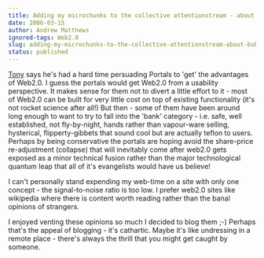 ```yaml
---
title: Adding my microchunks to the collective attentionstream - about bubbles.
date: 2006-03-15
author: Andrew Matthews
ignored-tags: Web2.0
slug: adding-my-microchunks-to-the-collective-attentionstream-about-bubbles-2
status: published
---
```


[Tony](http://olddogsnewtrick.blogspot.com) says he's had a hard time persuading Portals to 'get' the advantages of Web2.0. I guess the portals would get Web2.0 from a usability perspective. It makes sense for them not to divert a little effort to it - most of Web2.0 can be built for very little cost on top of existing functionality (it's not rocket science after all!) But then - some of them have been around long enough to want to try to fall into the 'bank' category - i.e. safe, well established, not fly-by-night, hands rather than vapour-ware selling, hysterical, flipperty-gibbets that sound cool but are actually teflon to users. Perhaps by being conservative the portals are hoping avoid the share-price re-adjustment (collapse) that will inevitably come after web2.0 gets exposed as a minor technical fusion rather than the major technological quantum leap that all of it's evangelists would have us believe!

I can't personally stand expending my web-time on a site with only one concept - the signal-to-noise ratio is too low. I prefer web2.0 sites like wikipedia where there is content worth reading rather than the banal opinions of strangers.

I enjoyed venting these opinions so much I decided to blog them ;-) Perhaps that's the appeal of blogging - it's cathartic. Maybe it's like undressing in a remote place - there's always the thrill that you might get caught by someone.
